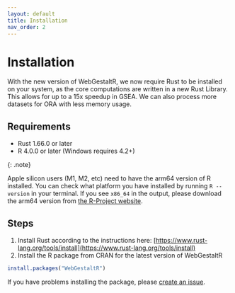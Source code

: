 ```yaml
---
layout: default
title: Installation
nav_order: 2
---
```


# Installation

With the new version of WebGestaltR, we now require Rust to be installed on your system, as the core computations are written in a new Rust Library. This allows for up to a 15x speedup in GSEA. We can also process more datasets for ORA with less memory usage.

## Requirements

- Rust 1.66.0 or later
- R 4.0.0 or later (Windows requires 4.2+)

{: .note}

Apple silicon users (M1, M2, etc) need to have the arm64 version of R installed. You can check what platform you have installed by running `R --version` in your terminal. If you see `x86_64` in the output, please download the arm64 version from [the R-Project website](https://cran.r-project.org/index.html).

## Steps

1. Install Rust according to the instructions here: [https://www.rust-lang.org/tools/install](https://www.rust-lang.org/tools/install)
2. Install the R package from CRAN for the latest version of WebGestaltR

```R
install.packages("WebGestaltR")
```

If you have problems installing the package, please [create an issue](https://github.com/iblacksand/WebGestaltR/issues/new?assignees=iblacksand&labels=Installation&projects=&template=installation-issue.md&title=).
